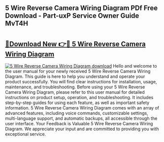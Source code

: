 ## 5 Wire Reverse Camera Wiring Diagram PDf Free Download - Part-uxP Service Owner Guide MvT4H

# <h2><a href="http://dflz88.blite.top/?on=5+Wire+Reverse+Camera+Wiring+Diagram">🔗Download New 👉🔴 5 Wire Reverse Camera Wiring Diagram</a></h2>

[![5 Wire Reverse Camera Wiring Diagram download](https://i.imgur.com/lujVjoI.png)](http://dflz88.blite.top/?on=5+Wire+Reverse+Camera+Wiring+Diagram)
Hello and welcome to the user manual for your newly received 5 Wire Reverse Camera Wiring Diagram. This guide is here to help you understand and operate your product successfully. You will find clear instructions for installation, usage, maintenance, and troubleshooting. Before using your 5 Wire Reverse Camera Wiring Diagram, please refer to this user manual for detailed instructions on product setup, operation, and troubleshooting. It includes step-by-step guides for using each feature, as well as important safety information. 5 Wire Reverse Camera Wiring Diagram comes with an array of advanced features, including voice commands, customizable settings, multi-language support, and automatic backups, all accessible through the user interface. Your Feedback is Valuable 5 Wire Reverse Camera Wiring Diagram. We appreciate your input and are committed to providing you with exceptional service.
